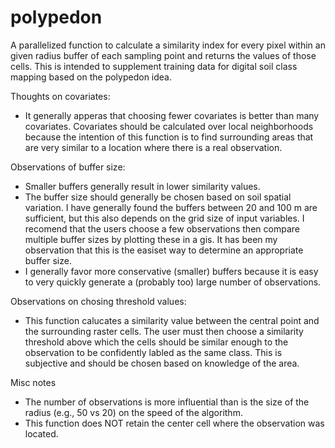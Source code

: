 # polypedon

A parallelized function to calculate a similarity index for every pixel within an given radius buffer of each sampling point and returns the values of those cells. This is intended to supplement training data for digital soil class mapping based on the polypedon idea. 

Thoughts on covariates:
- It generally apperas that choosing fewer covariates is better than many covariates. Covariates should be calculated over local neighborhoods because the intention of this function is to find surrounding areas that are very similar to a location where there is a real observation.  

Observations of buffer size:
- Smaller buffers generally result in lower similarity values.
- The buffer size should generally be chosen based on soil spatial variation. I have generally found the buffers between 20 and 100 m are sufficient, but this also depends on the grid size of input variables. I recomend that the users choose a few observations then compare multiple buffer sizes by plotting these in a gis. It has been my observation that this is the easiset way to determine an appropriate buffer size. 
- I generally favor more conservative (smaller) buffers because it is easy to very quickly generate a (probably too) large number of observations. 

Observations on chosing threshold values:
- This function calucates a similarity value between the central point and the surrounding raster cells. The user must then choose a similarity threshold above which the cells should be similar enough to the observation to be confidently labled as the same class. This is subjective and should be chosen based on knowledge of the area. 

Misc notes
- The number of observations is more influential than is the size of the radius (e.g., 50 vs 20) on the speed of the algorithm. 
- This function does NOT retain the center cell where the observation was located. 
